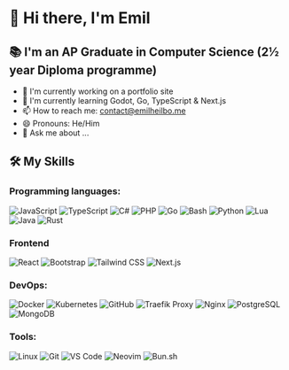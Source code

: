 # 👋 Hi there, I'm Emil
## 📚 I'm an AP Graduate in Computer Science (2½ year Diploma programme)
- 🔭 I'm currently working on a portfolio site
- 🌱 I'm currently learning Godot, Go, TypeScript & Next.js
- 📫 How to reach me: [contact@emilheilbo.me](mailto:contact@emilheilbo.me)
- 😄 Pronouns: He/Him
- 💬 Ask me about ...

## 🛠️ My Skills

### Programming languages:
![JavaScript](https://img.shields.io/badge/-JavaScript-000?logo=javascript)
![TypeScript](https://img.shields.io/badge/-TypeScript-000?logo=typescript)
![C#](https://img.shields.io/badge/-C%23-000?logo=c%20sharp)
![PHP](https://img.shields.io/badge/-PHP-000?logo=php)
![Go](https://img.shields.io/badge/-Go-000?logo=go)
![Bash](https://img.shields.io/badge/-Bash-000?logo=gnu%20bash)
![Python](https://img.shields.io/badge/-Python-000?logo=python)
![Lua](https://img.shields.io/badge/-Lua-000?logo=lua)
![Java](https://img.shields.io/badge/-Java-000?logo=openjdk)
![Rust](https://img.shields.io/badge/-Rust-000?logo=rust)

### Frontend
![React](https://img.shields.io/badge/-React-000?logo=react)
![Bootstrap](https://img.shields.io/badge/-Bootstrap-000?logo=bootstrap)
![Tailwind CSS](https://img.shields.io/badge/-Tailwind%20CSS-000?logo=tailwind%20css)
![Next.js](https://img.shields.io/badge/-Next.js-000?logo=next.js)

### DevOps:
![Docker](https://img.shields.io/badge/-Docker-000?logo=Docker)
![Kubernetes](https://img.shields.io/badge/-Kubernetes-000?logo=Kubernetes)
![GitHub](https://img.shields.io/badge/-GitHub-000?logo=GitHub)
![Traefik Proxy](https://img.shields.io/badge/-Traefik%20Proxy-000?logo=Traefik%20Proxy)
![Nginx](https://img.shields.io/badge/-Nginx-000?logo=Nginx)
![PostgreSQL](https://img.shields.io/badge/-PostgreSQL-000?logo=PostgreSQL)
![MongoDB](https://img.shields.io/badge/-MongoDB-000?logo=MongoDB)

### Tools:
![Linux](https://img.shields.io/badge/-GNU/Linux-000?logo=Linux)
![Git](https://img.shields.io/badge/-Git-000?logo=Git)
![VS Code](https://img.shields.io/badge/-VS%20Code-000?logo=Visual%20Studio%20Code)
![Neovim](https://img.shields.io/badge/-Neovim-000?logo=Neovim)
![Bun.sh](https://img.shields.io/badge/-Bun-000?logo=bun)

<!--
**EmilHeilbo/EmilHeilbo** is a ✨ _special_ ✨ repository because its `README.md` (this file) appears on your GitHub profile.

Here are some ideas to get you started:

- 🔭 I’m currently working on ...
- 🌱 I’m currently learning ...
- 👯 I’m looking to collaborate on ...
- 🤔 I’m looking for help with ...
- 💬 Ask me about ...
- 📫 How to reach me: ...
- 😄 Pronouns: ...
- ⚡ Fun fact: ...
-->
